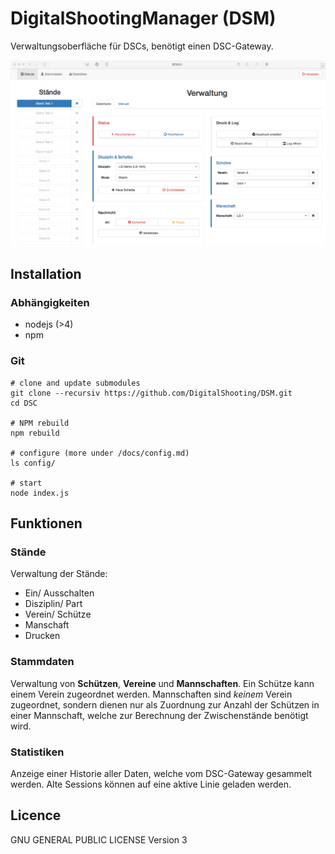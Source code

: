 # DigitalShootingManager (DSM)
Verwaltungsoberfläche für DSCs, benötigt einen DSC-Gateway.

![Demo](https://raw.githubusercontent.com/DigitalShooting/assets/master/dsm1.png)


## Installation

### Abhängigkeiten
- nodejs (>4)
- npm

### Git
````
# clone and update submodules
git clone --recursiv https://github.com/DigitalShooting/DSM.git
cd DSC

# NPM rebuild
npm rebuild

# configure (more under /docs/config.md)
ls config/

# start
node index.js
````

## Funktionen

### Stände
Verwaltung der Stände:
- Ein/ Ausschalten
- Disziplin/ Part
- Verein/ Schütze
- Manschaft
- Drucken

### Stammdaten
Verwaltung von **Schützen**, **Vereine** und **Mannschaften**.
Ein Schütze kann einem Verein zugeordnet werden.
Mannschaften sind *keinem* Verein zugeordnet, sondern dienen nur als Zuordnung zur Anzahl der Schützen in einer Mannschaft, welche zur Berechnung der Zwischenstände benötigt wird.

### Statistiken
Anzeige einer Historie aller Daten, welche vom DSC-Gateway gesammelt werden. Alte Sessions können auf eine aktive Linie geladen werden.



## Licence
GNU GENERAL PUBLIC LICENSE Version 3
